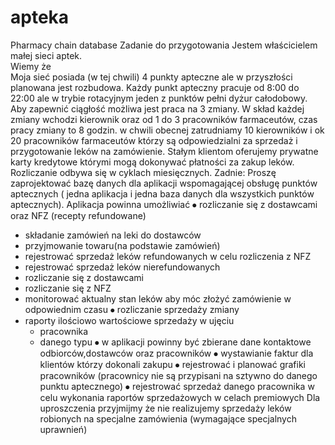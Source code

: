 # apteka
Pharmacy chain database
Zadanie do przygotowania
Jestem właścicielem małej sieci aptek.  
Wiemy że	
Moja sieć  posiada  (w tej chwili) 4 punkty apteczne ale w przyszłości planowana jest rozbudowa.
Każdy punkt apteczny pracuje od 8:00 do 22:00 ale w trybie rotacyjnym jeden z punktów pełni dyżur całodobowy. Aby zapewnić ciągłość  możliwa jest praca na 3 zmiany. W skład każdej zmiany wchodzi kierownik oraz od 1 do 3 pracowników farmaceutów,  czas pracy zmiany to 8 godzin.
w chwili obecnej zatrudniamy 10 kierowników i ok 20 pracowników farmaceutów którzy są odpowiedzialni za sprzedaż i przygotowanie leków na zamówienie.
Stałym  klientom oferujemy prywatne karty kredytowe którymi mogą dokonywać płatności za zakup leków. Rozliczanie odbywa się w cyklach miesięcznych. 
Zadnie:
Proszę zaprojektować bazę danych dla aplikacji wspomagającej obsługę punktów aptecznych ( jedna aplikacja i jedna baza danych dla wszystkich punktów aptecznych).
Aplikacja powinna umożliwiać
⦁	rozliczanie się z dostawcami oraz NFZ (recepty refundowane)
- składanie zamówień na leki do dostawców 
- przyjmowanie towaru(na podstawie zamówień)
- rejestrować sprzedaż leków refundowanych w celu rozliczenia z NFZ
- rejestrować sprzedaż leków nierefundowanych
- rozliczanie się z dostawcami
- rozliczanie się z NFZ
- monitorować aktualny stan leków aby móc złożyć zamówienie w odpowiednim czasu
⦁	rozliczanie sprzedaży zmiany
- raporty  ilościowo wartościowe sprzedaży w ujęciu
	* pracownika
	* danego typu
⦁	w aplikacji powinny być zbierane dane kontaktowe odbiorców,dostawców oraz  pracowników
⦁	wystawianie faktur dla klientów którzy dokonali zakupu
⦁	rejestrować i planować grafiki pracowników (pracownicy nie są przypisani na sztywno do danego punktu aptecznego)
⦁	rejestrować sprzedaż danego pracownika w celu wykonania raportów sprzedażowych w celach premiowych 
Dla uproszczenia przyjmijmy że nie realizujemy sprzedaży leków robionych na specjalne zamówienia (wymagające specjalnych uprawnień)
